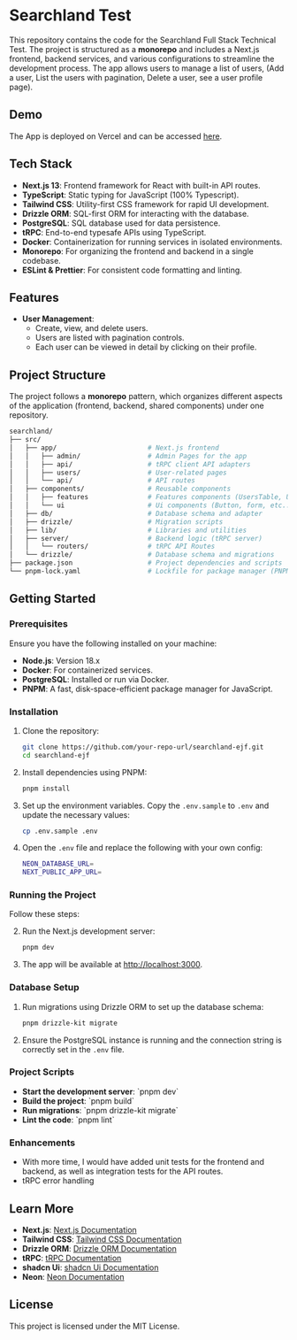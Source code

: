# Searchland Test

This repository contains the code for the Searchland Full Stack Technical Test.
The project is structured as a **monorepo** and includes a Next.js frontend, backend services, and various configurations to streamline the development process. The app allows users to manage a list of users, (Add a user, List the users with pagination, Delete a user, see a user profile page).

## Demo

The App is deployed on Vercel and can be accessed [here](https://searchland-ejf.vercel.app/).

## Tech Stack

- **Next.js 13**: Frontend framework for React with built-in API routes.
- **TypeScript**: Static typing for JavaScript (100% Typescript).
- **Tailwind CSS**: Utility-first CSS framework for rapid UI development.
- **Drizzle ORM**: SQL-first ORM for interacting with the database.
- **PostgreSQL**: SQL database used for data persistence.
- **tRPC**: End-to-end typesafe APIs using TypeScript.
- **Docker**: Containerization for running services in isolated environments.
- **Monorepo**: For organizing the frontend and backend in a single codebase.
- **ESLint & Prettier**: For consistent code formatting and linting.

## Features

- **User Management**:
  - Create, view, and delete users.
  - Users are listed with pagination controls.
  - Each user can be viewed in detail by clicking on their profile.

## Project Structure

The project follows a **monorepo** pattern, which organizes different aspects of the application (frontend, backend, shared components) under one repository.

```bash
searchland/
├── src/
│   ├── app/                       # Next.js frontend
│   │   ├── admin/                 # Admin Pages for the app
│   │   ├── api/                   # tRPC client API adapters
│   │   ├── users/                 # User-related pages
│   │   └── api/                   # API routes
│   ├── components/                # Reusable components
│   │   ├── features               # Features components (UsersTable, UserForm, etc...)
│   │   └── ui                     # Ui components (Button, form, etc...)
│   ├── db/                        # Database schema and adapter
│   ├── drizzle/                   # Migration scripts
│   ├── lib/                       # Libraries and utilities
│   ├── server/                    # Backend logic (tRPC server)
│   │   └── routers/               # tRPC API Routes
│   └── drizzle/                   # Database schema and migrations
├── package.json                   # Project dependencies and scripts
└── pnpm-lock.yaml                 # Lockfile for package manager (PNPM)
```

## Getting Started

### Prerequisites

Ensure you have the following installed on your machine:

- **Node.js**: Version 18.x
- **Docker**: For containerized services.
- **PostgreSQL**: Installed or run via Docker.
- **PNPM**: A fast, disk-space-efficient package manager for JavaScript.

### Installation

1. Clone the repository:

   ```bash
   git clone https://github.com/your-repo-url/searchland-ejf.git
   cd searchland-ejf
   ```

2. Install dependencies using PNPM:

   ```bash
   pnpm install
   ```

3. Set up the environment variables. Copy the `.env.sample` to `.env` and update the necessary values:

   ```bash
   cp .env.sample .env
   ```

4. Open the `.env` file and replace the following with your own config:

   ```bash
   NEON_DATABASE_URL=
   NEXT_PUBLIC_APP_URL=
   ```

### Running the Project

Follow these steps:

2. Run the Next.js development server:

   ```bash
   pnpm dev
   ```

3. The app will be available at [http://localhost:3000](http://localhost:3000).

### Database Setup

1. Run migrations using Drizzle ORM to set up the database schema:

   ```bash
   pnpm drizzle-kit migrate
   ```

2. Ensure the PostgreSQL instance is running and the connection string is correctly set in the `.env` file.

### Project Scripts

- **Start the development server**: \`pnpm dev\`
- **Build the project**: \`pnpm build\`
- **Run migrations**: \`pnpm drizzle-kit migrate\`
- **Lint the code**: \`pnpm lint\`

### Enhancements

- With more time, I would have added unit tests for the frontend and backend, as well as integration tests for the API routes.
- tRPC error handling

## Learn More

- **Next.js**: [Next.js Documentation](https://nextjs.org/docs)
- **Tailwind CSS**: [Tailwind CSS Documentation](https://tailwindcss.com/docs)
- **Drizzle ORM**: [Drizzle ORM Documentation](https://orm.drizzle.team)
- **tRPC**: [tRPC Documentation](https://trpc.io/docs)
- **shadcn Ui**: [shadcn Ui Documentation](https://ui.shadcn.com/)
- **Neon**: [Neon Documentation](https://neon.tech/)

## License

This project is licensed under the MIT License.
